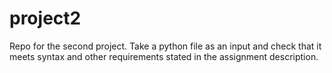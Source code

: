 # project2
Repo for the second project. Take a python file as an input and check that it meets syntax and other requirements stated in the assignment description.
